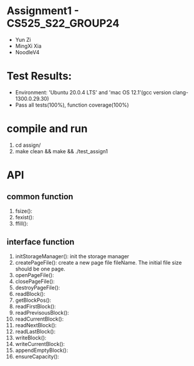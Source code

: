 # Assignment1 - CS525_S22_GROUP24
- Yun Zi
- MingXi Xia
- NoodleV4

# Test Results:
- Environment: 'Ubuntu 20.0.4 LTS' and 'mac OS 12.1'(gcc version clang-1300.0.29.30)
- Pass all tests(100%), function coverage(100%)

# compile and run
1. cd assign/
2. make clean && make && ./test_assign1

# API

## common function
1. fsize(): 
2. fexist():
3. ffill(): 

## interface function
1. initStorageManager(): init the storage manager
2. createPageFile(): create a new page file fileName. The initial file size should be one page.
3. openPageFile(): 
4. closePageFile(): 
5. destroyPageFile():
6. readBlock(): 
7. getBlockPos():
8. readFirstBlock():
9. readPrevisousBlock(): 
10. readCurrentBlock():
11. readNextBlock():
12. readLastBlock(): 
13. writeBlock():
14. writeCurrentBlock(): 
15. appendEmptyBlock():
16. ensureCapacity():
